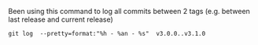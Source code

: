 Been using this command to log all commits between 2 tags (e.g. between last release and current release)

`git log  --pretty=format:"%h - %an - %s"  v3.0.0..v3.1.0`
